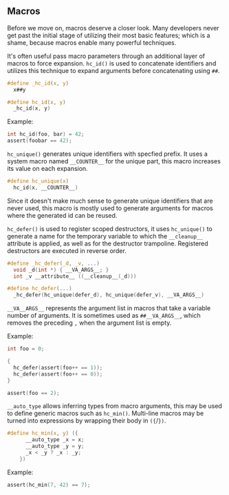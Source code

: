 ## Macros
Before we move on, macros deserve a closer look. Many developers never get past the initial stage of utilizing their most basic features; which is a shame, because macros enable many powerful techniques.

It's often useful pass macro parameters through an additional layer of macros to force expansion. `hc_id()` is used to concatenate identifiers and utilizes this technique to expand arguments before concatenating using `##`.

```C
#define _hc_id(x, y)
  x##y

#define hc_id(x, y)
  _hc_id(x, y)
```

Example:
```C
int hc_id(foo, bar) = 42;
assert(foobar == 42);
```

`hc_unique()` generates unique identifiers with specfied prefix. It uses a system macro named `__COUNTER__` for the unique part, this macro increases its value on each expansion.

```C
#define hc_unique(x)
  hc_id(x, __COUNTER__)
```

Since it doesn't make much sense to generate unique identifiers that are never used, this macro is mostly used to generate arguments for macros where the generated id can be reused.

`hc_defer()` is used to register scoped destructors, it uses `hc_unique()` to generate a name for the temporary variable to which the `__cleanup__` attribute is applied, as well as for the destructor trampoline. Registered destructors are executed in reverse order.

```C
#define _hc_defer(_d, _v, ...)			
  void _d(int *) { __VA_ARGS__; }		
  int _v __attribute__ ((__cleanup__(_d)))

#define hc_defer(...)
  _hc_defer(hc_unique(defer_d), hc_unique(defer_v), __VA_ARGS__)
```

`__VA__ARGS__` represents the argument list in macros that take a variable number of arguments. It is sometimes used as `##__VA_ARGS__`, which removes the preceding `,` when the argument list is empty.

Example:
```C
int foo = 0;

{
  hc_defer(assert(foo++ == 1));
  hc_defer(assert(foo++ == 0));
}

assert(foo == 2);
```

`__auto_type` allows inferring types from macro arguments, this may be used to define generic macros such as `hc_min()`. Multi-line macros may be turned into expressions by wrapping their body in `({`/`})`.

```C
#define hc_min(x, y) ({				
      __auto_type _x = x;			
      __auto_type _y = y;			
      _x < _y ? _x : _y;			
    })						
```

Example:
```C
assert(hc_min(7, 42) == 7);
```